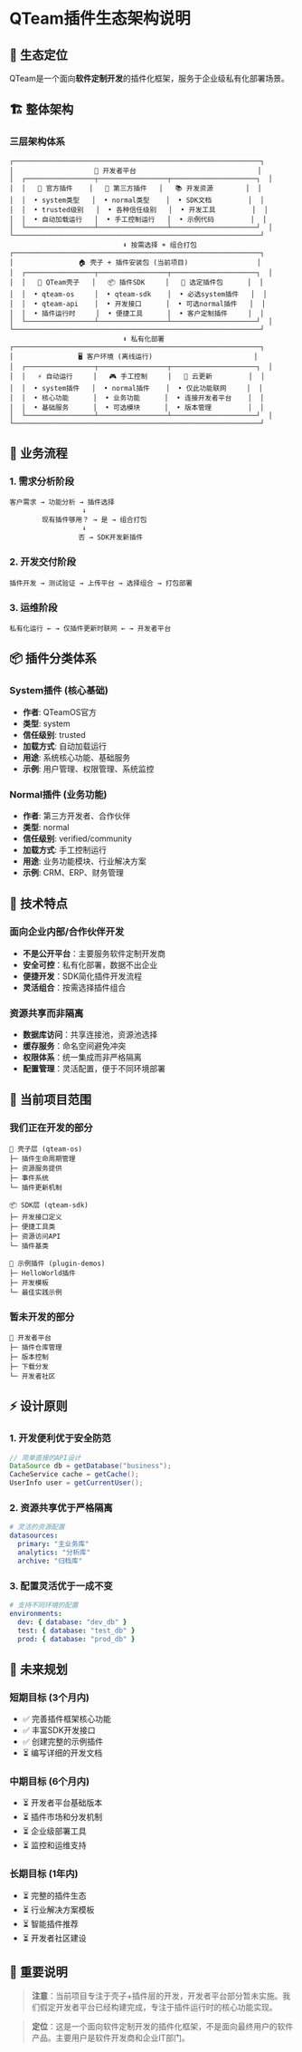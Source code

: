 # QTeam插件生态架构说明

## 🌟 生态定位

QTeam是一个面向**软件定制开发**的插件化框架，服务于企业级私有化部署场景。

## 🏗️ 整体架构

### 三层架构体系

```
┌─────────────────────────────────────────────────────────────┐
│                    📱 开发者平台                              │
│  ┌─────────────────┬─────────────────┬─────────────────────┐  │
│  │   🏢 官方插件    │   🔧 第三方插件   │   📚 开发资源        │  │
│  │  • system类型   │  • normal类型    │  • SDK文档         │  │
│  │  • trusted级别   │  • 各种信任级别   │  • 开发工具         │  │
│  │  • 自动加载运行   │  • 手工控制运行   │  • 示例代码         │  │
│  └─────────────────┴─────────────────┴─────────────────────┘  │
└─────────────────────────────────────────────────────────────┘
                            ⬇️ 按需选择 + 组合打包
┌─────────────────────────────────────────────────────────────┐
│                🏠 壳子 + 插件安装包 (当前项目)                 │
│  ┌─────────────────┬─────────────────┬─────────────────────┐  │
│  │   🔧 QTeam壳子   │   📦 插件SDK     │   🎯 选定插件包      │  │
│  │  • qteam-os     │  • qteam-sdk    │  • 必选system插件   │  │
│  │  • qteam-api    │  • 开发接口      │  • 可选normal插件   │  │
│  │  • 插件运行时     │  • 便捷工具      │  • 客户定制插件     │  │
│  └─────────────────┴─────────────────┴─────────────────────┘  │
└─────────────────────────────────────────────────────────────┘
                            ⬇️ 私有化部署
┌─────────────────────────────────────────────────────────────┐
│                🖥️ 客户环境 (离线运行)                         │
│  ┌─────────────────┬─────────────────┬─────────────────────┐  │
│  │   ⚡ 自动运行     │   🎮 手工控制     │   🔄 云更新         │  │
│  │  • system插件   │  • normal插件    │  • 仅此功能联网     │  │
│  │  • 核心功能      │  • 业务功能      │  • 连接开发者平台    │  │
│  │  • 基础服务      │  • 可选模块      │  • 版本管理         │  │
│  └─────────────────┴─────────────────┴─────────────────────┘  │
└─────────────────────────────────────────────────────────────┘
```

## 🎯 业务流程

### 1. 需求分析阶段
```
客户需求 → 功能分析 → 插件选择
                  ↓
        现有插件够用？ → 是 → 组合打包
                  ↓
                 否 → SDK开发新插件
```

### 2. 开发交付阶段
```
插件开发 → 测试验证 → 上传平台 → 选择组合 → 打包部署
```

### 3. 运维阶段
```
私有化运行 ← → 仅插件更新时联网 ← → 开发者平台
```

## 📦 插件分类体系

### System插件 (核心基础)
- **作者**: QTeamOS官方
- **类型**: system  
- **信任级别**: trusted
- **加载方式**: 自动加载运行
- **用途**: 系统核心功能、基础服务
- **示例**: 用户管理、权限管理、系统监控

### Normal插件 (业务功能)
- **作者**: 第三方开发者、合作伙伴
- **类型**: normal
- **信任级别**: verified/community
- **加载方式**: 手工控制运行
- **用途**: 业务功能模块、行业解决方案
- **示例**: CRM、ERP、财务管理

## 🔧 技术特点

### 面向企业内部/合作伙伴开发
- **不是公开平台**：主要服务软件定制开发商
- **安全可控**：私有化部署，数据不出企业
- **便捷开发**：SDK简化插件开发流程
- **灵活组合**：按需选择插件组合

### 资源共享而非隔离
- **数据库访问**：共享连接池，资源池选择
- **缓存服务**：命名空间避免冲突
- **权限体系**：统一集成而非严格隔离
- **配置管理**：灵活配置，便于不同环境部署

## 🎪 当前项目范围

### 我们正在开发的部分
```
🔧 壳子层 (qteam-os)
├─ 插件生命周期管理
├─ 资源服务提供
├─ 事件系统
└─ 插件更新机制

📦 SDK层 (qteam-sdk)  
├─ 开发接口定义
├─ 便捷工具类
├─ 资源访问API
└─ 插件基类

🧪 示例插件 (plugin-demos)
├─ HelloWorld插件
├─ 开发模板
└─ 最佳实践示例
```

### 暂未开发的部分
```
📱 开发者平台
├─ 插件仓库管理
├─ 版本控制
├─ 下载分发
└─ 开发者社区
```

## ⚡ 设计原则

### 1. 开发便利优于安全防范
```java
// 简单直接的API设计
DataSource db = getDatabase("business");
CacheService cache = getCache();
UserInfo user = getCurrentUser();
```

### 2. 资源共享优于严格隔离
```yaml
# 灵活的资源配置
datasources:
  primary: "主业务库"
  analytics: "分析库"
  archive: "归档库"
```

### 3. 配置灵活优于一成不变
```yaml
# 支持不同环境的配置
environments:
  dev: { database: "dev_db" }
  test: { database: "test_db" }  
  prod: { database: "prod_db" }
```

## 🚀 未来规划

### 短期目标 (3个月内)
- ✅ 完善插件框架核心功能
- ✅ 丰富SDK开发接口
- ✅ 创建完整的示例插件
- ⏳ 编写详细的开发文档

### 中期目标 (6个月内)
- ⏳ 开发者平台基础版本
- ⏳ 插件市场和分发机制
- ⏳ 企业级部署工具
- ⏳ 监控和运维支持

### 长期目标 (1年内)
- ⏳ 完整的插件生态
- ⏳ 行业解决方案模板
- ⏳ 智能插件推荐
- ⏳ 开发者社区建设

## 📝 重要说明

> **注意**：当前项目专注于壳子+插件层的开发，开发者平台部分暂未实施。我们假定开发者平台已经构建完成，专注于插件运行时的核心功能实现。

> **定位**：这是一个面向软件定制开发的插件化框架，不是面向最终用户的软件产品。主要用户是软件开发商和企业IT部门。 
